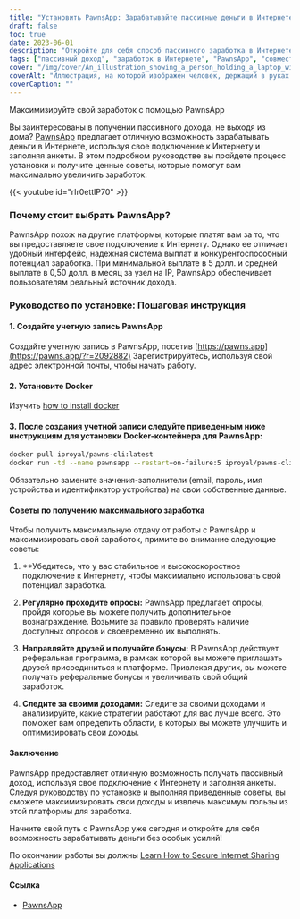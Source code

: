 ```yaml
---
title: "Установить PawnsApp: Зарабатывайте пассивные деньги в Интернете, делясь своим интернетом"
draft: false
toc: true
date: 2023-06-01
description: "Откройте для себя способ пассивного заработка в Интернете, используя совместное подключение к Интернету и заполняя опросы через PawnsApp."
tags: ["пассивный доход", "заработок в Интернете", "PawnsApp", "совместное использование интернета", "завершение опроса", "минимальная выплата", "средняя выплата", "заработок в Интернете", "побочная деятельность", "работа на дому", "получать вознаграждения", "монетизация интернета", "совместное использование цифровых технологий", "получение дохода", "финансовая независимость", "получать дополнительный доход", "онлайн-опросы", "доходы, основанные на технологиях", "стратегия монетизации", "цифровая экономика", "одноранговая сеть", "поток доходов", "домашний интернет", "возможность получения прибыли", "использование интернета", "вознаграждения за проведение опросов", "заработок в Интернете", "лёгкие деньги", "цифровые вознаграждения", "монетизация интернета", "пассивный заработок"]
cover: "/img/cover/An_illustration_showing_a_person_holding_a_laptop_with_a_money.png"
coverAlt: "Иллюстрация, на которой изображен человек, держащий в руках ноутбук с денежным символом на экране, представляет собой заработок пассивного дохода путем обмена информацией в Интернете и заполнения опросов с помощью PawnsApp."
coverCaption: ""
---
```

 Максимизируйте свой заработок с помощью PawnsApp

Вы заинтересованы в получении пассивного дохода, не выходя из дома? [PawnsApp](https://pawns.app/?r=2092882) предлагает отличную возможность зарабатывать деньги в Интернете, используя свое подключение к Интернету и заполняя анкеты. В этом подробном руководстве вы пройдете процесс установки и получите ценные советы, которые помогут вам максимально увеличить заработок.

{{< youtube id="rIr0ettIP70" >}}

### Почему стоит выбрать PawnsApp?

PawnsApp похож на другие платформы, которые платят вам за то, что вы предоставляете свое подключение к Интернету. Однако ее отличает удобный интерфейс, надежная система выплат и конкурентоспособный потенциал заработка. При минимальной выплате в 5 долл. и средней выплате в 0,50 долл. в месяц за узел на IP, PawnsApp обеспечивает пользователям реальный источник дохода.

### Руководство по установке: Пошаговая инструкция

#### 1. Создайте учетную запись PawnsApp

Создайте учетную запись в PawnsApp, посетив [https://pawns.app](https://pawns.app/?r=2092882) Зарегистрируйтесь, используя свой адрес электронной почты, чтобы начать работу.

#### 2. Установите Docker

Изучить [how to install docker](https://simeononsecurity.ch/other/creating-profitable-low-powered-crypto-miners/#installing-docker)

#### 3. После создания учетной записи следуйте приведенным ниже инструкциям для установки Docker-контейнера для PawnsApp:

```bash
docker pull iproyal/pawns-cli:latest
docker run -td --name pawnsapp --restart=on-failure:5 iproyal/pawns-cli:latest -email=email@example.com -password=change_me -device-name=raspberrypi -device-id=raspberrypi1 -accept-tos
```
Обязательно замените значения-заполнители (email, пароль, имя устройства и идентификатор устройства) на свои собственные данные.

#### Советы по получению максимального заработка

Чтобы получить максимальную отдачу от работы с PawnsApp и максимизировать свой заработок, примите во внимание следующие советы:

1. **Убедитесь, что у вас стабильное и высокоскоростное подключение к Интернету, чтобы максимально использовать свой потенциал заработка.

2. **Регулярно проходите опросы:** PawnsApp предлагает опросы, пройдя которые вы можете получить дополнительное вознаграждение. Возьмите за правило проверять наличие доступных опросов и своевременно их выполнять.

3. **Направляйте друзей и получайте бонусы:** В PawnsApp действует реферальная программа, в рамках которой вы можете приглашать друзей присоединиться к платформе. Привлекая других, вы можете получать реферальные бонусы и увеличивать свой общий заработок.

4. **Следите за своими доходами:** Следите за своими доходами и анализируйте, какие стратегии работают для вас лучше всего. Это поможет вам определить области, в которых вы можете улучшить и оптимизировать свои доходы.

#### Заключение

PawnsApp предоставляет отличную возможность получать пассивный доход, используя свое подключение к Интернету и заполняя анкеты. Следуя руководству по установке и выполняя приведенные советы, вы сможете максимизировать свои доходы и извлечь максимум пользы из этой платформы для заработка.

Начните свой путь с PawnsApp уже сегодня и откройте для себя возможность зарабатывать деньги без особых усилий!

По окончании работы вы должны [Learn How to Secure Internet Sharing Applications](https://simeononsecurity.ch/other/how-to-secure-internet-sharing-applications/)

#### Ссылка
- [PawnsApp](https://pawns.app/?r=2092882)
